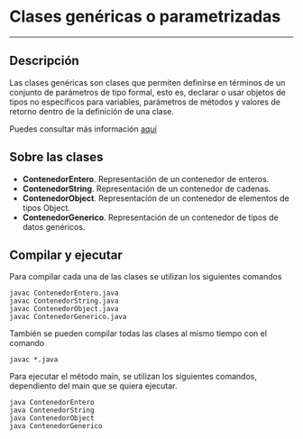 # Clases genéricas o parametrizadas

---

## Descripción

Las clases genéricas son clases que permiten definirse en términos de un conjunto de parámetros de tipo formal, esto es, declarar o usar objetos de tipos no específicos para variables, parámetros de métodos y valores de retorno dentro de la definición de una clase.

Puedes consultar más información [aquí](https://e-hello-blog.netlify.app/estructuras-datos/clases-genericas-tda)

## Sobre las clases

* **ContenedorEntero**. Representación de un contenedor de enteros.
* **ContenedorString**. Representación de un contenedor de cadenas.
* **ContenedorObject**. Representación de un contenedor de elementos de tipos Object.
* **ContenedorGenerico**. Representación de un contenedor de tipos de datos genéricos.

## Compilar y ejecutar

Para compilar cada una de las clases se utilizan los siguientes comandos

    javac ContenedorEntero.java
    javac ContenedorString.java
    javac ContenedorObject.java
    javac ContenedorGenerico.java

También se pueden compilar todas las clases al mismo tiempo con el comando

    javac *.java

Para ejecutar el método main, se utilizan los siguientes comandos, dependiento del main que se quiera ejecutar.

    java ContenedorEntero
    java ContenedorString
    java ContenedorObject
    java ContenedorGenerico
